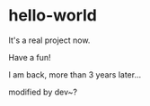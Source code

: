 # hello-world
It's a real project now.

Have a fun!

I am back, more than 3 years later...

modified by dev~?
